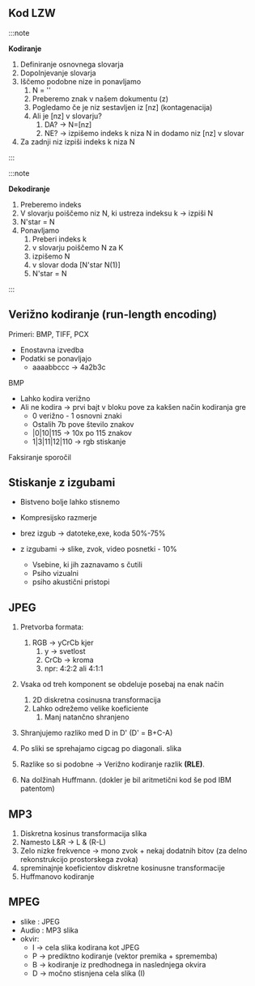 ## Kod LZW

:::note

**Kodiranje**

1. Definiranje osnovnega slovarja
2. Dopolnjevanje slovarja
3. Iščemo podobne nize in ponavljamo
   1. N = ''
   2. Preberemo znak v našem dokumentu (z)
   3. Pogledamo če je niz sestavljen iz [nz] (kontagenacija)
   4. Ali je [nz] v slovarju?
      1. DA? -> N=[nz]
      2. NE? -> izpišemo indeks k niza N in dodamo niz [nz] v slovar
4. Za zadnji niz izpiši indeks k niza N

:::

:::note

**Dekodiranje**

1. Preberemo indeks
2. V slovarju poiščemo niz N, ki ustreza indeksu k -> izpiši N
3. N'star = N
4. Ponavljamo
   1. Preberi indeks k
   2. v slovarju poiščemo N za K
   3. izpišemo N
   4. v slovar doda [N'star N(1)]
   5. N'star = N

:::

## Verižno kodiranje (run-length encoding)

Primeri: BMP, TIFF, PCX

- Enostavna izvedba
- Podatki se ponavljajo
  - aaaabbccc -> 4a2b3c

BMP

- Lahko kodira verižno
- Ali ne kodira -> prvi bajt v bloku pove za kakšen način kodiranja gre
  - 0 verižno - 1 osnovni znaki
  - Ostalih 7b pove število znakov
  - |0|10|115 -> 10x po 115 znakov
  - 1|3|11|12|110 -> rgb stiskanje

Faksiranje sporočil

## Stiskanje z izgubami

- Bistveno bolje lahko stisnemo
- Kompresijsko razmerje
  
- brez izgub -> datoteke,exe, koda 50%-75%
- z izgubami -> slike, zvok, video posnetki - 10%
  - Vsebine, ki jih zaznavamo s čutili
  - Psiho vizualni
  - psiho akustični pristopi

## JPEG

1. Pretvorba formata:
   1. RGB -> yCrCb kjer 
      1. y -> svetlost
      2. CrCb -> kroma
      3. npr: 4:2:2 ali 4:1:1

2. Vsaka od treh komponent se obdeluje posebaj na enak način
   1. 2D diskretna cosinusna transformacija
   2. Lahko odrežemo velike koeficiente
      1. Manj natančno shranjeno

3. Shranjujemo razliko med D in D' (D' = B+C-A)

4. Po sliki se sprehajamo cigcag po diagonali.
slika
5. Razlike so si podobne -> Verižno kodiranje razlik **(RLE)**.
6. Na dolžinah Huffmann. (dokler je bil aritmetični kod še pod IBM patentom)

## MP3

1. Diskretna kosinus transformacija
slika
2. Namesto L&R -> L & (R-L)
3. Zelo nizke frekvence -> mono zvok + nekaj dodatnih bitov (za delno rekonstrukcijo prostorskega zvoka)
4. spreminajnje koeficientov diskretne kosinusne transformacije
5. Huffmanovo kodiranje

## MPEG

- slike : JPEG
- Audio : MP3
slika
- okvir:
  - I -> cela slika kodirana kot JPEG
  - P -> prediktno kodiranje (vektor premika + sprememba)
  - B -> kodiranje iz predhodnega in naslednjega okvira
  - D -> močno stisnjena cela slika (I)